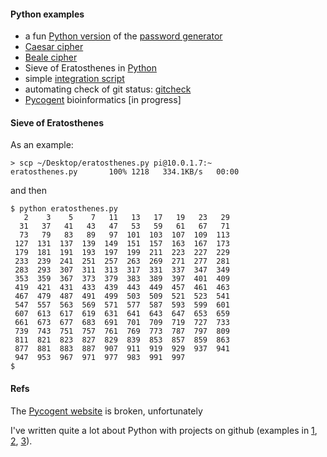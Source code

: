 #### Python examples

- a fun [Python version](../files/20.md) of the [password generator](pw_util.md)
- [Caesar cipher](caesar.md)
- [Beale cipher](Beale-cipher.md)
- Sieve of Eratosthenes in [Python](../python-scripts/eratosthenes.py)
- simple [integration script](../python-scripts/integrate.py) 
- automating check of git status:  [gitcheck](gitcheck.md)
- [Pycogent](pycogent.md) bioinformatics [in progress]

#### Sieve of Eratosthenes

As an example:

```
> scp ~/Desktop/eratosthenes.py pi@10.0.1.7:~
eratosthenes.py       100% 1218   334.1KB/s   00:00    
```

and then

```
$ python eratosthenes.py 
   2    3    5    7   11   13   17   19   23   29
  31   37   41   43   47   53   59   61   67   71
  73   79   83   89   97  101  103  107  109  113
 127  131  137  139  149  151  157  163  167  173
 179  181  191  193  197  199  211  223  227  229
 233  239  241  251  257  263  269  271  277  281
 283  293  307  311  313  317  331  337  347  349
 353  359  367  373  379  383  389  397  401  409
 419  421  431  433  439  443  449  457  461  463
 467  479  487  491  499  503  509  521  523  541
 547  557  563  569  571  577  587  593  599  601
 607  613  617  619  631  641  643  647  653  659
 661  673  677  683  691  701  709  719  727  733
 739  743  751  757  761  769  773  787  797  809
 811  821  823  827  829  839  853  857  859  863
 877  881  883  887  907  911  919  929  937  941
 947  953  967  971  977  983  991  997
$
```

#### Refs

The [Pycogent website](https://www.google.com/url?sa=t&rct=j&q=&esrc=s&source=web&cd=1&ved=2ahUKEwjgv8T-rtTgAhXxV98KHVK8Ds0QFjAAegQIAhAB&url=http%3A%2F%2Fpycogent.org%2Findex.html&usg=AOvVaw1lvjTFQxu0Gh9h_AU3lnKV) is broken, unfortunately

I've written quite a lot about Python with projects on github (examples in [1](https://github.com/telliott99/PythonQuickies), [2](https://github.com/telliott99/Python2-Data), [3](https://github.com/telliott99/PyBioinformatics)).
